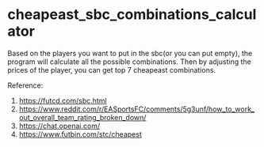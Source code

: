 # cheapeast_sbc_combinations_calculator

Based on the players you want to put in the sbc(or you can put empty), the program will calculate all the possible combinations.
Then by adjusting the prices of the player, you can get top 7 cheapeast combinations.

Reference:
1. https://futcd.com/sbc.html
2. https://www.reddit.com/r/EASportsFC/comments/5g3unf/how_to_work_out_overall_team_rating_broken_down/
3. https://chat.openai.com/
4. https://www.futbin.com/stc/cheapest
